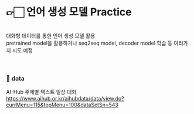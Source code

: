 # 👉🏻 언어 생성 모델 Practice
<br>
대화형 데이터를 통한 언어 생성 모델 활용<br>
pretrained model을 활용하거나 seq2seq model, decoder model 학습 등 여러가지 시도 예정<br><br><br>

### 💾 data
AI-Hub  주제별 텍스트 일상 대화<br>
https://www.aihub.or.kr/aihubdata/data/view.do?currMenu=115&topMenu=100&dataSetSn=543
